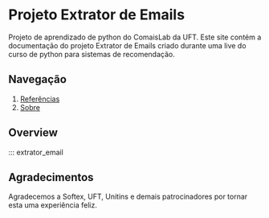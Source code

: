# Projeto Extrator de Emails 

Projeto de aprendizado de python do ComaisLab da UFT.
Este site contém a documentação do projeto Extrator de Emails criado durante uma live do curso de python para sistemas de recomendação.

## Navegação

1. [Referências](references.md)
2. [Sobre](about.md)


## Overview

::: extrator_email

## Agradecimentos

Agradecemos a Softex, UFT, Unitins e demais patrocinadores por tornar esta uma experiência feliz.